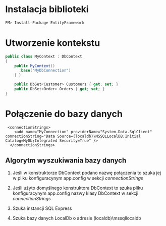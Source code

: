 
# Instalacja biblioteki

~~~ bash
PM> Install-Package EntityFramework
~~~

# Utworzenie kontekstu

~~~ csharp
public class MyContext : DbContext
{
    public MyContext()
      :base("MyDbConnection")
    { }

    public DbSet<Customer> Customers { get; set; }
    public DbSet<Order> Orders { get; set; }
}
~~~

# Połączenie do bazy danych

~~~ xaml
 <connectionStrings>
    <add name="MyConnection" providerName="System.Data.SqlClient" connectionString="Data Source=(localdb)\MSSQLLocalDB;Initial Catalog=MyDb;Integrated Security=True" />
  </connectionStrings>
~~~

## Algorytm wyszukiwania bazy danych

1. Jeśli w konstruktorze DbContext podano nazwę połączenia to szuka jej w pliku konfiguracynym app.config w sekcji _connectionStrings_ 

2. Jeśli użyto domyślnego konstruktora DbContext to szuka pliku konfiguracynym app.config nazwy klasy DbContext w sekcji _connectionStrings_  

3. Szuka instancji SQL Express 

4. Szuka bazy danych LocalDb o adresie (localdb)\mssqllocaldb
